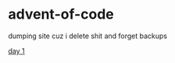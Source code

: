 # advent-of-code
dumping site cuz i delete shit and forget backups

[day 1](https://adventofcode.com/2023/day/1)
